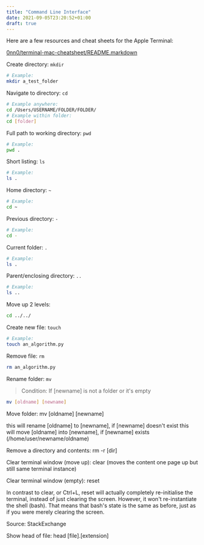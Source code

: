```yaml
---
title: "Command Line Interface"
date: 2021-09-05T23:20:52+01:00
draft: true
---
```


Here are a few resources and cheat sheets for the Apple Terminal:

[0nn0/terminal-mac-cheatsheet/README.markdown](https://github.com/0nn0/terminal-mac-cheatsheet)

Create directory: `mkdir`

```bash
# Example:
mkdir a_test_folder
```

Navigate to directory: `cd`

```bash
# Example anywhere:
cd /Users/USERNAME/FOLDER/FOLDER/
# Example within folder:
cd [folder]
```

Full path to working directory: `pwd`

```bash
# Example:
pwd .
```

Short listing: `ls`

```bash
# Example:
ls .
```

Home directory: `~`

```bash
# Example:
cd ~
```

Previous directory: `-`

```bash
# Example:
cd -
```

Current folder: `.`

```bash
# Example:
ls .
```

Parent/enclosing directory: `..` 

```bash
# Example:
ls ..
```

Move up 2 levels:

```bash
cd ../../
```

Create new file: `touch`

```bash
# Example:
touch an_algorithm.py
```

Remove file: `rm`

```bash
rm an_algorithm.py
```

Rename folder: `mv`

> Condition: If [newname] is not a folder or it's empty

```bash
mv [oldname] [newname]
```


Move folder: mv [oldname] [newname]

this will rename [oldname] to [newname], if [newname] doesn't exist
this will move [oldname] into [newname], if [newname] exists (/home/user/newname/oldname)

Remove a directory and contents: rm -r [dir]

Clear terminal window (move up): clear (moves the content one page up but still same terminal instance)

Clear terminal window (empty): reset

In contrast to clear, or Ctrl+L, reset will actually completely re-initialise the terminal, instead of just clearing the screen. However, it won't re-instantiate the shell (bash). That means that bash's state is the same as before, just as if you were merely clearing the screen.

Source: StackExchange

Show head of file: head [file].[extension]